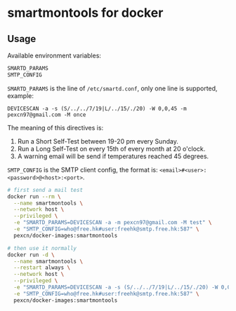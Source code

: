 # smartmontools for docker

## Usage

Available environment variables:
```bash
SMARTD_PARAMS
SMTP_CONFIG
```

`SMARTD_PARAMS` is the line of `/etc/smartd.conf`, only one line is supported, example:
```
DEVICESCAN -a -s (S/../../7/19|L/../15/./20) -W 0,0,45 -m pexcn97@gmail.com -M once
```
The meaning of this directives is:
1. Run a Short Self-Test between 19-20 pm every Sunday.
2. Run a Long Self-Test on every 15th of every month at 20 o'clock.
3. A warning email will be send if temperatures reached 45 degrees.

`SMTP_CONFIG` is the SMTP client config, the format is: `<email>#<user>:<password>@<host>:<port>`.

```bash
# first send a mail test
docker run --rm \
  --name smartmontools \
  --network host \
  --privileged \
  -e "SMARTD_PARAMS=DEVICESCAN -a -m pexcn97@gmail.com -M test" \
  -e "SMTP_CONFIG=who@free.hk#user:freehk@smtp.free.hk:587" \
  pexcn/docker-images:smartmontools

# then use it normally
docker run -d \
  --name smartmontools \
  --restart always \
  --network host \
  --privileged \
  -e "SMARTD_PARAMS=DEVICESCAN -a -s (S/../../7/19|L/../15/./20) -W 0,0,45 -m pexcn97@gmail.com -M once" \
  -e "SMTP_CONFIG=who@free.hk#user:freehk@smtp.free.hk:587" \
  pexcn/docker-images:smartmontools
```
